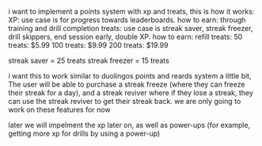 i want to implement a points system with xp and treats, this is how it works:
XP: use case is for progress towards leaderboards. how to earn: through training and drill completion
treats: use case is streak saver, streak freezer, drill skippers, end session early, double XP. how to earn: refill treats:
50 treats: $5.99
100 treats: $9.99
200 treats: $19.99

streak saver = 25 treats
streak freezer = 15 treats

i want this to work similar to duolingos points and reards system a little bit, The user will be able to purchase a streak freeze (where they can freeze their streak for a day), and a streak reviver where if they lose a streak, they can use the streak reviver to get their streak back. we are only going to work on these features for now

later we will impelment the xp later on, as well as power-ups (for example, getting more xp for drills by using a power-up)